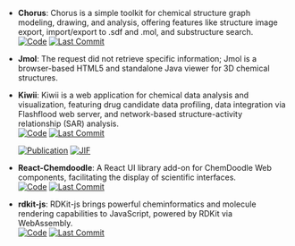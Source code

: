 



- **Chorus**: Chorus is a simple toolkit for chemical structure graph modeling, drawing, and analysis, offering features like structure image export, import/export to .sdf and .mol, and substructure search.  
    [![Code](https://img.shields.io/github/stars/mojaie/chorus?style=for-the-badge&logo=github)](https://github.com/mojaie/chorus) 
    [![Last Commit](https://img.shields.io/github/last-commit/mojaie/chorus?style=for-the-badge&logo=github)](https://github.com/mojaie/chorus) 




- **Jmol**: The request did not retrieve specific information; Jmol is a browser-based HTML5 and standalone Java viewer for 3D chemical structures.  




- **Kiwii**: Kiwii is a web application for chemical data analysis and visualization, featuring drug candidate data profiling, data integration via Flashflood web server, and network-based structure-activity relationship (SAR) analysis.  
    [![Code](https://img.shields.io/github/stars/mojaie/kiwiii?tab=readme-ov-file?style=for-the-badge&logo=github)](https://github.com/mojaie/kiwiii?tab=readme-ov-file) 
    [![Last Commit](https://img.shields.io/github/last-commit/mojaie/kiwiii?tab=readme-ov-file?style=for-the-badge&logo=github)](https://github.com/mojaie/kiwiii?tab=readme-ov-file) 

    [![Publication](https://img.shields.io/badge/Publication-Citations:65-blue?style=for-the-badge&logo=bookstack)](https://doi.org/10.1007/s10822-014-9760-0) 
    [![JIF](https://img.shields.io/badge/Impact_Factor-3.00-purple?style=for-the-badge&logo=academia)](https://doi.org/10.1007/s10822-014-9760-0)



- **React-Chemdoodle**: A React UI library add-on for ChemDoodle Web components, facilitating the display of scientific interfaces.  
    [![Code](https://img.shields.io/github/stars/melaniebrgr/react-chemdoodleweb?style=for-the-badge&logo=github)](https://github.com/melaniebrgr/react-chemdoodleweb) 
    [![Last Commit](https://img.shields.io/github/last-commit/melaniebrgr/react-chemdoodleweb?style=for-the-badge&logo=github)](https://github.com/melaniebrgr/react-chemdoodleweb) 




- **rdkit-js**: RDKit-js brings powerful cheminformatics and molecule rendering capabilities to JavaScript, powered by RDKit via WebAssembly.  
    [![Code](https://img.shields.io/github/stars/rdkit/rdkit-js?style=for-the-badge&logo=github)](https://github.com/rdkit/rdkit-js) 
    [![Last Commit](https://img.shields.io/github/last-commit/rdkit/rdkit-js?style=for-the-badge&logo=github)](https://github.com/rdkit/rdkit-js) 



